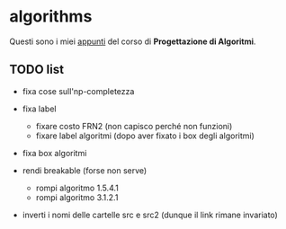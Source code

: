 # algorithms 

Questi sono i miei [appunti](<https://raw.githubusercontent.com/aflaag-notes/algorithms/main/src/Progettazione di Algoritmi.pdf>) del corso di **Progettazione di Algoritmi**.

## TODO list

- fixa cose sull'np-completezza

- fixa label
    - fixare costo FRN2 (non capisco perché non funzioni)
    - fixare label algoritmi (dopo aver fixato i box degli algoritmi)
- fixa box algoritmi
- rendi breakable (forse non serve)
    - rompi algoritmo 1.5.4.1
    - rompi algoritmo 3.1.2.1
- inverti i nomi delle cartelle src e src2 (dunque il link rimane invariato)

